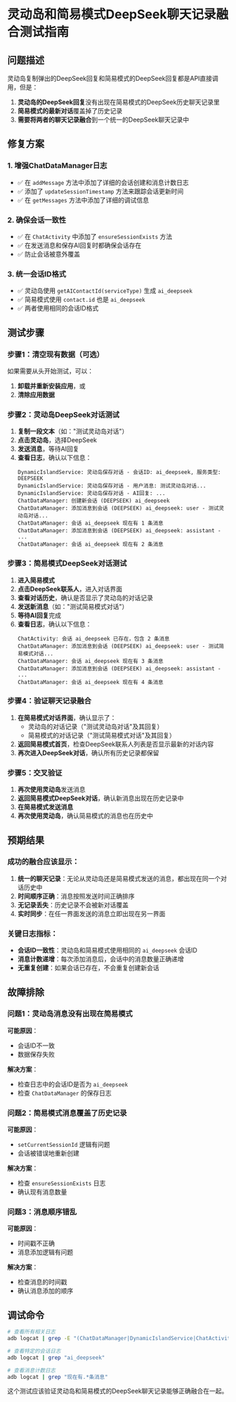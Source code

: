 # 灵动岛和简易模式DeepSeek聊天记录融合测试指南

## 问题描述

灵动岛复制弹出的DeepSeek回复和简易模式的DeepSeek回复都是API直接调用，但是：
1. **灵动岛的DeepSeek回复**没有出现在简易模式的DeepSeek历史聊天记录里
2. **简易模式的最新对话**覆盖掉了历史记录
3. **需要将两者的聊天记录融合**到一个统一的DeepSeek聊天记录中

## 修复方案

### 1. 增强ChatDataManager日志
- ✅ 在 `addMessage` 方法中添加了详细的会话创建和消息计数日志
- ✅ 添加了 `updateSessionTimestamp` 方法来跟踪会话更新时间
- ✅ 在 `getMessages` 方法中添加了详细的调试信息

### 2. 确保会话一致性
- ✅ 在 `ChatActivity` 中添加了 `ensureSessionExists` 方法
- ✅ 在发送消息和保存AI回复时都确保会话存在
- ✅ 防止会话被意外覆盖

### 3. 统一会话ID格式
- ✅ 灵动岛使用 `getAIContactId(serviceType)` 生成 `ai_deepseek`
- ✅ 简易模式使用 `contact.id` 也是 `ai_deepseek`
- ✅ 两者使用相同的会话ID格式

## 测试步骤

### 步骤1：清空现有数据（可选）
如果需要从头开始测试，可以：
1. **卸载并重新安装应用**，或
2. **清除应用数据**

### 步骤2：灵动岛DeepSeek对话测试
1. **复制一段文本**（如："测试灵动岛对话"）
2. **点击灵动岛**，选择DeepSeek
3. **发送消息**，等待AI回复
4. **查看日志**，确认以下信息：
   ```
   DynamicIslandService: 灵动岛保存对话 - 会话ID: ai_deepseek, 服务类型: DEEPSEEK
   DynamicIslandService: 灵动岛保存对话 - 用户消息: 测试灵动岛对话...
   DynamicIslandService: 灵动岛保存对话 - AI回复: ...
   ChatDataManager: 创建新会话 (DEEPSEEK) ai_deepseek
   ChatDataManager: 添加消息到会话 (DEEPSEEK) ai_deepseek: user - 测试灵动岛对话...
   ChatDataManager: 会话 ai_deepseek 现在有 1 条消息
   ChatDataManager: 添加消息到会话 (DEEPSEEK) ai_deepseek: assistant - ...
   ChatDataManager: 会话 ai_deepseek 现在有 2 条消息
   ```

### 步骤3：简易模式DeepSeek对话测试
1. **进入简易模式**
2. **点击DeepSeek联系人**，进入对话界面
3. **查看对话历史**，确认是否显示了灵动岛的对话记录
4. **发送新消息**（如："测试简易模式对话"）
5. **等待AI回复**完成
6. **查看日志**，确认以下信息：
   ```
   ChatActivity: 会话 ai_deepseek 已存在，包含 2 条消息
   ChatDataManager: 添加消息到会话 (DEEPSEEK) ai_deepseek: user - 测试简易模式对话...
   ChatDataManager: 会话 ai_deepseek 现在有 3 条消息
   ChatDataManager: 添加消息到会话 (DEEPSEEK) ai_deepseek: assistant - ...
   ChatDataManager: 会话 ai_deepseek 现在有 4 条消息
   ```

### 步骤4：验证聊天记录融合
1. **在简易模式对话界面**，确认显示了：
   - 灵动岛的对话记录（"测试灵动岛对话"及其回复）
   - 简易模式的对话记录（"测试简易模式对话"及其回复）
2. **返回简易模式首页**，检查DeepSeek联系人列表是否显示最新的对话内容
3. **再次进入DeepSeek对话**，确认所有历史记录都保留

### 步骤5：交叉验证
1. **再次使用灵动岛**发送消息
2. **返回简易模式DeepSeek对话**，确认新消息出现在历史记录中
3. **在简易模式发送消息**
4. **再次使用灵动岛**，确认简易模式的消息也在历史中

## 预期结果

### 成功的融合应该显示：
1. **统一的聊天记录**：无论从灵动岛还是简易模式发送的消息，都出现在同一个对话历史中
2. **时间顺序正确**：消息按照发送时间正确排序
3. **无记录丢失**：历史记录不会被新对话覆盖
4. **实时同步**：在任一界面发送的消息立即出现在另一界面

### 关键日志指标：
- **会话ID一致性**：灵动岛和简易模式使用相同的 `ai_deepseek` 会话ID
- **消息计数递增**：每次添加消息后，会话中的消息数量正确递增
- **无重复创建**：如果会话已存在，不会重复创建新会话

## 故障排除

### 问题1：灵动岛消息没有出现在简易模式
**可能原因**：
- 会话ID不一致
- 数据保存失败

**解决方案**：
- 检查日志中的会话ID是否为 `ai_deepseek`
- 检查 `ChatDataManager` 的保存日志

### 问题2：简易模式消息覆盖了历史记录
**可能原因**：
- `setCurrentSessionId` 逻辑有问题
- 会话被错误地重新创建

**解决方案**：
- 检查 `ensureSessionExists` 日志
- 确认现有消息数量

### 问题3：消息顺序错乱
**可能原因**：
- 时间戳不正确
- 消息添加逻辑有问题

**解决方案**：
- 检查消息的时间戳
- 确认消息添加的顺序

## 调试命令

```bash
# 查看所有相关日志
adb logcat | grep -E "(ChatDataManager|DynamicIslandService|ChatActivity).*会话|消息"

# 查看特定的会话日志
adb logcat | grep "ai_deepseek"

# 查看消息计数日志
adb logcat | grep "现在有.*条消息"
```

这个测试应该验证灵动岛和简易模式的DeepSeek聊天记录能够正确融合在一起。
